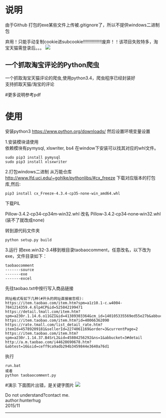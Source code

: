 # 说明
由于Github 打包的exe某些文件上传被.gitignore了，所以不提供windows二进制包

弃用！只能手动复制cookie进subcookie!!!!!!!!!!!!!!!废弃！！该项目失败特多，淘宝天猫需登录后。。。
<img src='https://raw.githubusercontent.com/hunterhug/taobaocomment/master/seeme0.jpg' />

一个抓取淘宝评论的Python爬虫
---------------------------------------------------------

一个抓取淘宝天猫评论的爬虫,使用python3.4，爬虫程序已经封装好<br />
支持抓取天猫/淘宝的评论<br />


#更多说明参考pdf


# 使用
安装python3 https://www.python.org/downloads/  然后设置环境变量设置 

1.安装模块请使用    
依赖模块有pymysql, xlswriter, bs4 在window下安装可以找其对应的whl文件。   
```
sudo pip3 install pymysql
sudo pip3 install xlsxwriter
```

2.打包windows二进制
从万能仓库 http://www.lfd.uci.edu/~gohlke/pythonlibs/#cx_freeze 下载对应版本的打包库,然后:

```
pip3 install cx_Freeze-4.3.4-cp35-none-win_amd64.whl
```

下载PIL

Pillow‑3.4.2‑cp34‑cp34m‑win32.whl 改名 Pillow‑3.4.2‑cp34‑none‑win32.whl (装不了就改成none)

 转到源代码文件夹

```
python setup.py build
```

3.运行
把exe.win32-3.4移到根目录taobaocomment，任意改名，以下改为exe，文件目录如下：

```
taobaocomment
-------source
-------exe
-------excel
```

先往taobao.txt中按行写入商品链接

```
网址格式有如下几种(#开头的网址直接被忽视):
https://item.taobao.com/item.htm?spm=a1z10.1-c.w4004-7841214359.4.6lp4CP&id=525842199471
https://detail.tmall.com/item.htm?spm=a230r.1.14.6.o11GZI&id=41389303364&cm_id=140105335569ed55e27b&abbucket=3
https://item.taobao.com/item.htm?id=40066362090
https://rate.tmall.com/list_detail_rate.htm?itemId=45789209181&sellerId=2274061169&order=3&currentPage=2
https://item.taobao.com/item.htm?spm=a230r.1.14.37.B4SrL2&id=45804256292&ns=1&abbucket=3#detail
http://a.m.taobao.com/i44628690678.htm?&abtest=16&sid=ceff9ca9adb294b3459844e3640a76d1
```

执行
```
run.bat
或者
python taobaocomment.py
```


#演示
下面图片出错，是关键字图片
<img src='https://raw.githubusercontent.com/hunterhug/taobaoscrapy/master/seeme1.jpg' />


Do not understand?contact me.<br/>
author:hunterhug<br/>
2015/11

--------------------------------------------------------------

